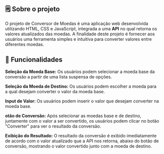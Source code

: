 <h2>🗒️ Sobre o projeto</h2>
<p>O projeto de Conversor de Moedas é uma aplicação web desenvolvida utilizando HTML, CSS e JavaScript, integrada a uma <b>API</b> no qual retorna os valores atualizados das moedas. A finalidade deste projeto é fornecer aos usuários uma ferramenta simples e intuitiva para converter valores entre diferentes moedas.</p>

<h2>🧠 Funcionalidades</h2>
<p><b>Seleção da Moeda Base:</b> Os usuários podem selecionar a moeda base da conversão a partir de uma lista suspensa de opções.

<b>Seleção da Moeda de Destino:</b> Os usuários podem escolher a moeda para a qual desejam converter o valor da moeda base.

<b>Input de Valor:</b> Os usuários podem inserir o valor que desejam converter na moeda base.

<b>otão de Conversão:</b> Após selecionar as moedas base e de destino, juntamente com o valor a ser convertido, os usuários podem clicar no botão "Converter" para ver o resultado da conversão.

<b>Exibição do Resultado:</b> O resultado da conversão é exibido imediatamente de acordo com o valor atualizado que a API nos retorna, abaixo do botão de conversão, mostrando o valor convertido junto com a moeda de destino. </p>
